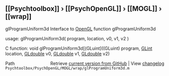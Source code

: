 ## [[Psychtoolbox]] &#8250; [[PsychOpenGL]] &#8250; [[MOGL]] &#8250; [[wrap]]

glProgramUniform3d  Interface to [OpenGL](OpenGL) function glProgramUniform3d  
  
usage:  glProgramUniform3d( program, location, v0, v1, v2 )  
  
C function:  void glProgramUniform3d[(GLuint]((GLuint) program, [GLint](GLint) location, [GLdouble](GLdouble) v0, [GLdouble](GLdouble) v1, [GLdouble](GLdouble) v2)  




<div class="code_header" style="text-align:right;">
  <span style="float:left;">Path&nbsp;&nbsp;</span> <span class="counter">Retrieve <a href=
  "https://raw.github.com/Psychtoolbox-3/Psychtoolbox-3/beta/Psychtoolbox/PsychOpenGL/MOGL/wrap/glProgramUniform3d.m">current version from GitHub</a> | View <a href=
  "https://github.com/Psychtoolbox-3/Psychtoolbox-3/commits/beta/Psychtoolbox/PsychOpenGL/MOGL/wrap/glProgramUniform3d.m">changelog</a></span>
</div>
<div class="code">
  <code>Psychtoolbox/PsychOpenGL/MOGL/wrap/glProgramUniform3d.m</code>
</div>

